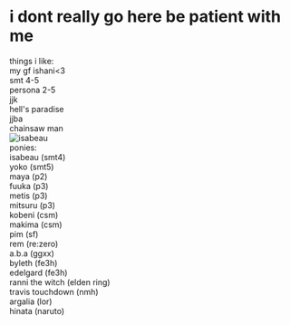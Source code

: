 # i dont really go here be patient with me
things i like: <br>my gf ishani<3 <br>smt 4-5 <br>persona 2-5 <br>jjk <br>hell's paradise <br>jjba <br>chainsaw man <br>
![isabeau](https://github.com/user-attachments/assets/d666d2dd-1099-4a61-bbc1-e4de410166b1)<br>
ponies:<br>
isabeau (smt4)<br>
yoko (smt5)<br>
maya (p2)<br>
fuuka (p3)<br>
metis (p3)<br>
mitsuru (p3)<br>
kobeni (csm)<br>
makima (csm)<br>
pim (sf)<br>
rem (re:zero)<br>
a.b.a (ggxx)<br>
byleth (fe3h)<br>
edelgard (fe3h)<br>
ranni the witch (elden ring)<br>
travis touchdown (nmh)<br>
argalia (lor)<br>
hinata (naruto)<br>
